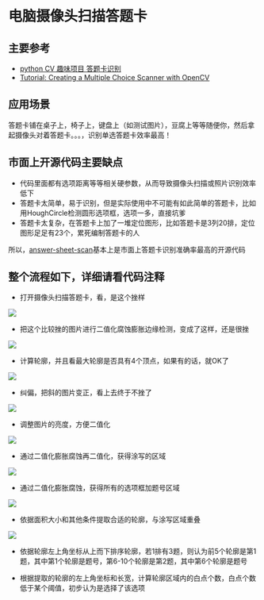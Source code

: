 # 电脑摄像头扫描答题卡

## 主要参考
* [python CV 趣味项目 答题卡识别](http://www.jianshu.com/p/2bbdb27ee7b3)
* [Tutorial: Creating a Multiple Choice Scanner with OpenCV](http://blog.ayoungprogrammer.com/2013/03/tutorial-creating-multiple-choice.html/)

## 应用场景
答题卡铺在桌子上，椅子上，键盘上（如测试图片），豆腐上等等随便你，然后拿起摄像头对着答题卡。。。，识别单选答题卡效率最高！

## 市面上开源代码主要缺点
* 代码里面都有选项距离等等相关硬参数，从而导致摄像头扫描或照片识别效率低下
* 答题卡太简单，易于识别，但是实际使用中不可能有如此简单的答题卡，比如用HoughCircle检测圆形选项框，选项一多，直接坑爹
* 答题卡太复杂，在答题卡上加了一堆定位图形，比如答题卡是3列20排，定位图形足足有23个，累死编制答题卡的人

所以，[answer-sheet-scan](https://github.com/inuyasha2012/answer-sheet-scan)基本上是市面上答题卡识别准确率最高的开源代码

## 整个流程如下，详细请看代码注释
* 打开摄像头扫描答题卡，看，是这个挫样

![](https://github.com/inuyasha2012/answer-sheet-scan/blob/master/pic/p1.png)

* 把这个比较挫的图片进行二值化腐蚀膨胀边缘检测，变成了这样，还是很挫

![](https://github.com/inuyasha2012/answer-sheet-scan/blob/master/pic/p2.png)

* 计算轮廓，并且看最大轮廓是否具有4个顶点，如果有的话，就OK了

![](https://github.com/inuyasha2012/answer-sheet-scan/blob/master/pic/p3.png)

* 纠偏，把斜的图片变正，看上去终于不挫了

![](https://github.com/inuyasha2012/answer-sheet-scan/blob/master/pic/p4.png)

* 调整图片的亮度，方便二值化

![](https://github.com/inuyasha2012/answer-sheet-scan/blob/master/pic/p5.png)

* 通过二值化膨胀腐蚀再二值化，获得涂写的区域

![](https://github.com/inuyasha2012/answer-sheet-scan/blob/master/pic/p6.png)

* 通过二值化膨胀腐蚀，获得所有的选项框加题号区域

![](https://github.com/inuyasha2012/answer-sheet-scan/blob/master/pic/p7.png)

* 依据面积大小和其他条件提取合适的轮廓，与涂写区域重叠

![](https://github.com/inuyasha2012/answer-sheet-scan/blob/master/pic/p8.png)

* 依据轮廓左上角坐标从上而下排序轮廓，若1排有3题，则认为前5个轮廓是第1题，其中第1个轮廓是题号，第6-10个轮廓是第2题，其中第6个轮廓是题号

* 根据提取的轮廓的左上角坐标和长宽，计算轮廓区域内的白点个数，白点个数低于某个阈值，初步认为是选择了该选项

